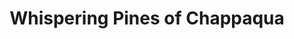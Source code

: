 ---
title: "Whispering Pines of Chappaqua"
url: /chappaqua/whispering-pines-of-chappaqua/
shop: Blumen
---